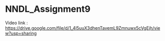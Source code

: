 # NNDL_Assignment9

Video link : https://drive.google.com/file/d/1_4l5uuX3dhenTavemL9Zmnuwx5cVgEjh/view?usp=sharing
